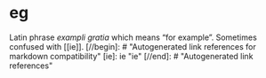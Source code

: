# eg
Latin phrase *exampli gratia* which means “for example”. Sometimes confused with [[ie]].
[//begin]: # "Autogenerated link references for markdown compatibility"
[ie]: ie "ie"
[//end]: # "Autogenerated link references"